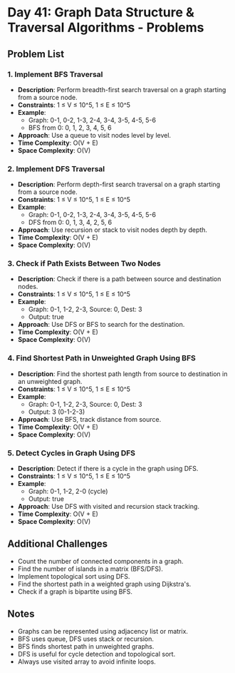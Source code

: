 # Day 41: Graph Data Structure & Traversal Algorithms - Problems

## Problem List

### 1. Implement BFS Traversal

- **Description**: Perform breadth-first search traversal on a graph starting from a source node.
- **Constraints**: 1 ≤ V ≤ 10^5, 1 ≤ E ≤ 10^5
- **Example**:
  - Graph: 0-1, 0-2, 1-3, 2-4, 3-4, 3-5, 4-5, 5-6
  - BFS from 0: 0, 1, 2, 3, 4, 5, 6
- **Approach**: Use a queue to visit nodes level by level.
- **Time Complexity**: O(V + E)
- **Space Complexity**: O(V)

### 2. Implement DFS Traversal

- **Description**: Perform depth-first search traversal on a graph starting from a source node.
- **Constraints**: 1 ≤ V ≤ 10^5, 1 ≤ E ≤ 10^5
- **Example**:
  - Graph: 0-1, 0-2, 1-3, 2-4, 3-4, 3-5, 4-5, 5-6
  - DFS from 0: 0, 1, 3, 4, 2, 5, 6
- **Approach**: Use recursion or stack to visit nodes depth by depth.
- **Time Complexity**: O(V + E)
- **Space Complexity**: O(V)

### 3. Check if Path Exists Between Two Nodes

- **Description**: Check if there is a path between source and destination nodes.
- **Constraints**: 1 ≤ V ≤ 10^5, 1 ≤ E ≤ 10^5
- **Example**:
  - Graph: 0-1, 1-2, 2-3, Source: 0, Dest: 3
  - Output: true
- **Approach**: Use DFS or BFS to search for the destination.
- **Time Complexity**: O(V + E)
- **Space Complexity**: O(V)

### 4. Find Shortest Path in Unweighted Graph Using BFS

- **Description**: Find the shortest path length from source to destination in an unweighted graph.
- **Constraints**: 1 ≤ V ≤ 10^5, 1 ≤ E ≤ 10^5
- **Example**:
  - Graph: 0-1, 1-2, 2-3, Source: 0, Dest: 3
  - Output: 3 (0-1-2-3)
- **Approach**: Use BFS, track distance from source.
- **Time Complexity**: O(V + E)
- **Space Complexity**: O(V)

### 5. Detect Cycles in Graph Using DFS

- **Description**: Detect if there is a cycle in the graph using DFS.
- **Constraints**: 1 ≤ V ≤ 10^5, 1 ≤ E ≤ 10^5
- **Example**:
  - Graph: 0-1, 1-2, 2-0 (cycle)
  - Output: true
- **Approach**: Use DFS with visited and recursion stack tracking.
- **Time Complexity**: O(V + E)
- **Space Complexity**: O(V)

## Additional Challenges

- Count the number of connected components in a graph.
- Find the number of islands in a matrix (BFS/DFS).
- Implement topological sort using DFS.
- Find the shortest path in a weighted graph using Dijkstra's.
- Check if a graph is bipartite using BFS.

## Notes

- Graphs can be represented using adjacency list or matrix.
- BFS uses queue, DFS uses stack or recursion.
- BFS finds shortest path in unweighted graphs.
- DFS is useful for cycle detection and topological sort.
- Always use visited array to avoid infinite loops.
